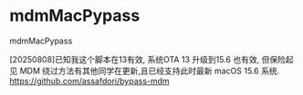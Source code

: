 # mdmMacPypass
mdmMacPypass


[20250808]已知我这个脚本在13有效, 系统OTA 13 升级到15.6 也有效, 但保险起见 MDM 绕过方法有其他同学在更新,且已经支持此时最新 macOS 15.6 系统. https://github.com/assafdori/bypass-mdm
